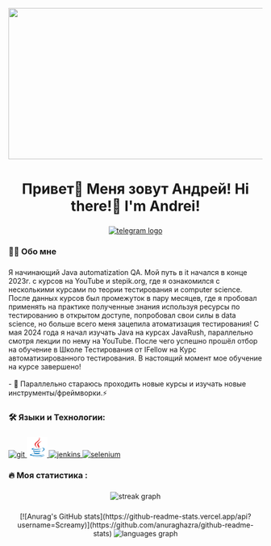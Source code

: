 <br clear="both">

<div align="center">
  <img height="300" width="600" src="https://user-images.githubusercontent.com/74038190/225813708-98b745f2-7d22-48cf-9150-083f1b00d6c9.gif"  />
</div>

###

<h1 align="center">Привет👋 Меня зовут Андрей! Hi there!👋 I'm Andrei!</h1>

###

<div align="center">
  <a href="https://t.me/Mousefly" target="_blank">
    <img src="https://img.shields.io/static/v1?message=Telegram&logo=telegram&label=&color=2CA5E0&logoColor=white&labelColor=&style=for-the-badge" height="25" alt="telegram logo"  />
  </a>
</div>

###


###

<h3 align="left">👩‍💻  Обо мне</h3>

###

<p align="left">Я начинающий Java automatization QA. Мой путь в it начался в конце 2023г. с курсов на YouTube и stepik.org, где я ознакомился с несколькими курсами по теории тестирования и computer science. После данных курсов был промежуток в пару месяцев, где я пробовал применять на практике полученные знания используя ресурсы по тестированию в открытом доступе, попробовал свои силы в data science, но больше всего меня зацепила атоматизация тестирования! С мая 2024 года я начал изучать Java на курсах JavaRush, параллельно смотря лекции по нему на YouTube. После чего успешно прошёл отбор на обучение в Школе Тестирования от IFellow на Курс автоматизированного тестирования. В настоящий момент мое обучение на курсе завершено!<br><br>- 🔭 Параллельно стараюсь проходить новые курсы и изучать новые инструменты/фреймворки.⚡</p>




###


###

<h3 align="left">🛠 Языки и Технологии:</h3>

###

<div align="left">
<p align="left"> <a href="https://git-scm.com/" target="_blank" rel="noreferrer"> <img src="https://www.vectorlogo.zone/logos/git-scm/git-scm-icon.svg" alt="git" width="40" height="40"/> </a> <a href="https://www.java.com" target="_blank" rel="noreferrer"> <img src="https://raw.githubusercontent.com/devicons/devicon/master/icons/java/java-original.svg" alt="java" width="40" height="40"/> </a> <a href="https://www.jenkins.io" target="_blank" rel="noreferrer"> <img src="https://www.vectorlogo.zone/logos/jenkins/jenkins-icon.svg" alt="jenkins" width="40" height="40"/> </a> <a href="https://www.selenium.dev" target="_blank" rel="noreferrer"> <img src="https://raw.githubusercontent.com/detain/svg-logos/780f25886640cef088af994181646db2f6b1a3f8/svg/selenium-logo.svg" alt="selenium" width="40" height="40"/> </a> </p>

</div>

###

<h3 align="left">🔥   Моя статистика :</h3>

###

<div align="center">
  <img src="https://streak-stats.demolab.com?user=ScreamyL&locale=en&mode=daily&theme=dark&hide_border=false&border_radius=5&order=3" height="220" alt="streak graph"  />
</div>

###

<div align="center">
 [![Anurag's GitHub stats](https://github-readme-stats.vercel.app/api?username=Screamy)](https://github.com/anuraghazra/github-readme-stats)
  <img src="https://github-readme-stats.vercel.app/api/top-langs?username=ScreamyL&locale=en&hide_title=false&layout=compact&card_width=320&langs_count=5&theme=dracula&hide_border=false&order=2" height="150" alt="languages graph"  />
</div>

###
